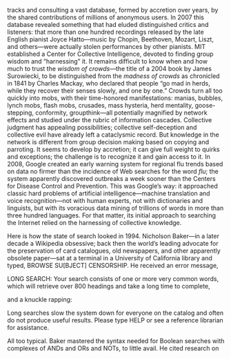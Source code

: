 <p>tracks and consulting a vast database, formed by accretion over years, by the shared contributions of millions of anonymous users. In 2007 this database revealed something that had eluded distinguished critics and listeners: that more than one hundred recordings released by the late English pianist Joyce Hatto—music by Chopin, Beethoven, Mozart, Liszt, and others—were actually stolen performances by other pianists. MIT established a Center for Collective Intelligence, devoted to finding group wisdom and “harnessing” it. It remains difficult to know when and how much to trust the <em>wisdom of crowds</em>—the title of a 2004 book by James Surowiecki, to be distinguished from the <em>madness of crowds</em> as chronicled in 1841 by Charles Mackay, who declared that people “go mad in herds, while they recover their senses slowly, and one by one.” Crowds turn all too quickly into mobs, with their time-honored manifestations: manias, bubbles, lynch mobs, flash mobs, crusades, mass hysteria, herd mentality, goose-stepping, conformity, groupthink—all potentially magnified by network effects and studied under the rubric of information cascades. Collective judgment has appealing possibilities; collective self-deception and collective evil have already left a cataclysmic record. But knowledge in the network is different from group decision making based on copying and parroting. It seems to develop by accretion; it can give full weight to quirks and exceptions; the challenge is to recognize it and gain access to it. In 2008, Google created an early warning system for regional flu trends based on data no firmer than the incidence of Web searches for the word <em>flu</em>; the system apparently discovered outbreaks a week sooner than the Centers for Disease Control and Prevention. This was Google’s way: it approached classic hard problems of artificial intelligence—machine translation and voice recognition—not with human experts, not with dictionaries and linguists, but with its voracious data mining of trillions of words in more than three hundred languages. For that matter, its initial approach to searching the Internet relied on the harnessing of collective knowledge.</p>
<p>Here is how the state of search looked in 1994. Nicholson Baker—in a later decade a Wikipedia obsessive; back then the world’s leading advocate for the preservation of card catalogues, old newspapers, and other apparently obsolete paper—sat at a terminal in a University of California library and typed, BROWSE SU[BJECT] CENSORSHIP. He received an error message,</p>
<p>LONG SEARCH: Your search consists of one or more very common words, which will retrieve over 800 headings and take a long time to complete,</p>
<p>and a knuckle rapping:</p>
<p>Long searches slow the system down for everyone on the catalog and often do not produce useful results. Please type HELP or see a reference librarian for assistance.</p>
<p>All too typical. Baker mastered the syntax needed for Boolean searches with complexes of ANDs and ORs and NOTs, to little avail. He cited research on</p>
